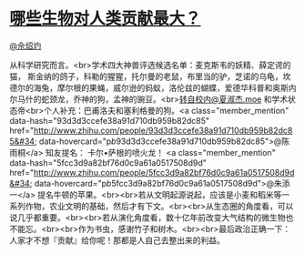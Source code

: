 
#  [哪些生物对人类贡献最大？](https://zhihu.com/questions/21027014)



[@佘炤灼](https://zhihu.com/people/3fed1b7cfbc84438f7cadcef9a46db42)

从科学研究而言。&lt;br&gt;学术四大神兽评选候选名单：麦克斯韦的妖精、薛定谔的猫， 斯金纳的鸽子，科勒的猩猩，托尔曼的老鼠，布里当的驴，芝诺的乌龟，坎德尔的海兔，摩尔根的果蝇，威尔逊的蚂蚁，洛伦兹的蝴蝶，爱德华科普和奥斯内尔马什的蛇颈龙，乔神的狗，孟神的豌豆。&lt;br&gt;转自校内@夏淑杰.moe 和学术状态帝&lt;br&gt;个人补充：巴甫洛夫和塞利格曼的狗。&lt;a class=&#34;member_mention&#34; data-hash=&#34;93d3d3ccefe38a91d710db959b82dc85&#34; href=&#34;http://www.zhihu.com/people/93d3d3ccefe38a91d710db959b82dc85&#34; data-hovercard=&#34;p$b$93d3d3ccefe38a91d710db959b82dc85&#34;&gt;@陈雨桐&lt;/a&gt; 知友提名：
卡尔•萨根的喷火龙！ &lt;a class=&#34;member_mention&#34; data-hash=&#34;5fcc3d9a82bf76d0c9a61a0517508d9d&#34; href=&#34;http://www.zhihu.com/people/5fcc3d9a82bf76d0c9a61a0517508d9d&#34; data-hovercard=&#34;p$b$5fcc3d9a82bf76d0c9a61a0517508d9d&#34;&gt;@朱添一&lt;/a&gt; 提名牛顿的苹果。&lt;br&gt;&lt;br&gt;若从文明起源说起，应该是小麦和稻米等一系列作物，农业文明的基础，然后才有下文。&lt;br&gt;&lt;br&gt;从生态圈的角度看，可以说几乎都重要。&lt;br&gt;&lt;br&gt;若从演化角度看，数十亿年前改变大气结构的微生物也不能忘。&lt;br&gt;&lt;br&gt;作为书虫，感谢竹子和树木。&lt;br&gt;&lt;br&gt;最后政治正确一下：人家才不想『贡献』给你呢！那都是人自己去整出来的利益。